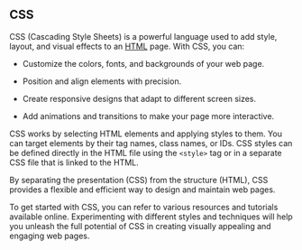 ## CSS

CSS (Cascading Style Sheets) is a powerful language used to add style, layout, and visual effects to an [HTML](/wiki/HTML) page. With CSS, you can:

- Customize the colors, fonts, and backgrounds of your web page.
- Position and align elements with precision.
- Create responsive designs that adapt to different screen sizes.
- Add animations and transitions to make your page more interactive.

CSS works by selecting HTML elements and applying styles to them. You can target elements by their tag names, class names, or IDs. CSS styles can be defined directly in the HTML file using the `<style>` tag or in a separate CSS file that is linked to the HTML.

By separating the presentation (CSS) from the structure (HTML), CSS provides a flexible and efficient way to design and maintain web pages.

To get started with CSS, you can refer to various resources and tutorials available online. Experimenting with different styles and techniques will help you unleash the full potential of CSS in creating visually appealing and engaging web pages.